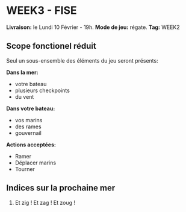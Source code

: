 # WEEK3 - FISE

**Livraison:** le Lundi 10 Février - 19h.
**Mode de jeu:** régate.
**Tag:** WEEK2

## Scope fonctionel réduit
Seul un sous-ensemble des éléments du jeu seront présents:

**Dans la mer:**
- votre bateau
- plusieurs checkpoints
- du vent

**Dans votre bateau:**
- vos marins
- des rames
- gouvernail

**Actions acceptées:**
- Ramer
- Déplacer marins
- Tourner

## Indices sur la prochaine mer

 1. Et zig ! Et zag ! Et zoug !

